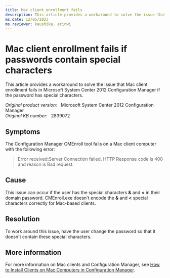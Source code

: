 ```yaml
---
title: Mac client enrollment fails
description: This article provides a workaround to solve the issue that Configuration Manager CMEnroll tool fails on a Mac client computer.
ms.date: 12/05/2023
ms.reviewer: kaushika, erinwi
---
```

# Mac client enrollment fails if passwords contain special characters

This article provides a workaround to solve the issue that Mac client enrollment fails in Microsoft System Center 2012 Configuration Manager if the password has special characters.

_Original product version:_ &nbsp; Microsoft System Center 2012 Configuration Manager  
_Original KB number:_ &nbsp; 2839072

## Symptoms

The Configuration Manager CMEnroll tool fails on a Mac client computer with the following error:

> Error received:Server Connection failed. HTTP Response code is 400 and reason is Bad request.

## Cause

This issue can occur if the user has the special characters **&** and **<** in their domain password. CMEnroll.exe doesn't encode the **&** and **<** special characters correctly for Mac-based clients.

## Resolution

To work around this issue, have the user change the password so that it doesn't contain these special characters.

## More information

For more information on Mac clients and Configuration Manager, see [How to Install Clients on Mac Computers in Configuration Manager](/previous-versions/system-center/system-center-2012-R2/jj591553(v=technet.10)).
